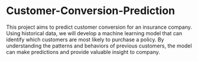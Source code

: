 # Customer-Conversion-Prediction
This project aims to predict customer conversion for an insurance company. Using historical data, we will develop a machine learning model that can identify which customers are most likely to purchase a policy. By understanding the patterns and behaviors of previous customers, the model can make predictions and provide valuable insight to company.

